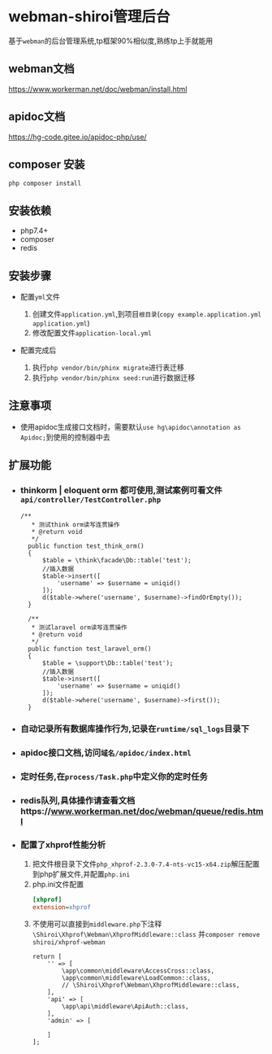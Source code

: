 # webman-shiroi管理后台
基于`webman`的后台管理系统,tp框架90%相似度,熟练tp上手就能用

## webman文档
https://www.workerman.net/doc/webman/install.html

## apidoc文档
https://hg-code.gitee.io/apidoc-php/use/

## composer 安装
`php composer install`

## 安装依赖
- php7.4+
- composer
- redis

## 安装步骤
- 配置`yml`文件
   1. 创建文件`application.yml`,到项目`根目录`(`copy example.application.yml application.yml`)
   2. 修改配置文件`application-local.yml`

- 配置完成后
   1. 执行`php vendor/bin/phinx migrate`进行表迁移
   2. 执行`php vendor/bin/phinx seed:run`进行数据迁移

## 注意事项
- 使用apidoc生成接口文档时，需要默认`use hg\apidoc\annotation as Apidoc;`到使用的控制器中去

## 扩展功能
- ### thinkorm | eloquent orm 都可使用,测试案例可看文件`api/controller/TestController.php`
  ```injectablephp
  /**
     * 测试think orm读写连贯操作
     * @return void
     */
    public function test_think_orm()
    {
        $table = \think\facade\Db::table('test');
        //插入数据
        $table->insert([
            'username' => $username = uniqid()
        ]);
        d($table->where('username', $username)->findOrEmpty());
    }

    /**
     * 测试laravel orm读写连贯操作
     * @return void
     */
    public function test_laravel_orm()
    {
        $table = \support\Db::table('test');
        //插入数据
        $table->insert([
            'username' => $username = uniqid()
        ]);
        d($table->where('username', $username)->first());
    }
  ```
- ### 自动记录所有数据库操作行为,记录在`runtime/sql_logs`目录下
- ### apidoc接口文档,访问`域名/apidoc/index.html`
- ### 定时任务,在`process/Task.php`中定义你的定时任务
- ### redis队列,具体操作请查看文档https://www.workerman.net/doc/webman/queue/redis.html
- ### 配置了xhprof性能分析
   1. 把文件根目录下文件`php_xhprof-2.3.0-7.4-nts-vc15-x64.zip`解压配置到php扩展文件,并配置`php.ini`
   2. php.ini文件配置
      ```ini
      [xhprof]
      extension=xhprof
      ```
   3. 不使用可以直接到`middleware.php`下注释`\Shiroi\Xhprof\Webman\XhprofMiddleware::class`
      并`composer remove shiroi/xhprof-webman`
      ```injectablephp
      return [
          '' => [
              \app\common\middleware\AccessCross::class,
              \app\common\middleware\LoadCommon::class,
              // \Shiroi\Xhprof\Webman\XhprofMiddleware::class,
          ],
          'api' => [
              \app\api\middleware\ApiAuth::class,
          ],
          'admin' => [
        
          ]
      ];
      ```